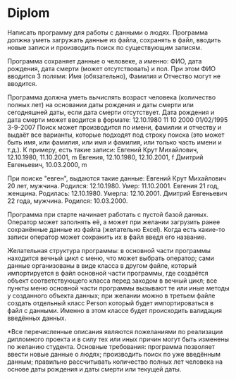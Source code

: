 # Diplom
Написать программу для работы с данными о людях.
Программа должна уметь загружать данные из файла, сохранять в файл,
вводить новые записи и производить поиск по существующим записям.

Программа сохраняет данные о человеке, а именно:
ФИО, дата рождения, дата смерти (может отсутствовать) и пол.
При этом ФИО вводится 3 полями: Имя (обязательно), Фамилия и Отчество могут не вводится.

Программа должна уметь вычислять возраст человека (количество полных лет)
на основании даты рождения и даты смерти или сегодняшней даты, если дата смерти отсутствует.
Дата рождения и дата смерти может вводится в формате:
12.10.1980
11 10 2000
01/02/1995
3-9-2007
Поиск может производится по имени, фамилии и отчеству и выдаёт все варианты,
которые подходят под строку поиска (это может быть имя, или фамилия, или имя и фамилия,
или только часть имени и т.д.).
К примеру, есть такие записи:
Евгений Крут Михайлович, 12.10.1980, 11.10.2001, m
Евгения, 12.10.1980, 12.10.2001, f
Дмитрий Евгеньевич, 10.03.2000, m

При поиске "евген", выдаются такие данные:
Евгений Крут Михайлович  20 лет, мужчина. Родился: 12.10.1980. Умер: 11.10.2001.
Евгения 21 год, женщина. Родилась: 12.10.1980. Умерла: 12.10.2001.
Дмитрий Евгеньевич 22 года, мужчина. Родился: 10.03.2000.

Программа при старте начинает работать с пустой базой данных.
Оператор может заполнять её,
а может при желании загрузить ранее сохранённые данные из файла (желательно Excel).
Когда есть какие-то записи оператор может сохранить их в файл введя его название.

Желательная структура программы:
в основной части программы находится вечный цикл с меню, что может выбрать оператор;
сами данные организованы в виде класса в другом файле,
который импортируется в файл основной части программы,
где создаётся объект соответствующего класса перед заходом в вечный цикл;
все пункты меню основной части программы вызывают те или иные методы у созданного объекта данных;
при желании можно в третьем файле создать отдельный класс Person
который будет импортироваться в файл с данными.
Именно в этом классе будет происходить валидация введённых данных.

*Все перечисленные описания являются пожеланиями по реализации дипломного проекта
и в силу тех или иных причин могут быть изменены по желанию студента.
Основные требования:
программа позволяет ввести новые данные о людях;
производить поиск по уже введённым данным;
правильно рассчитывать количество полных лет человека на основе даты рождения
и даты смерти или текущей даты.
